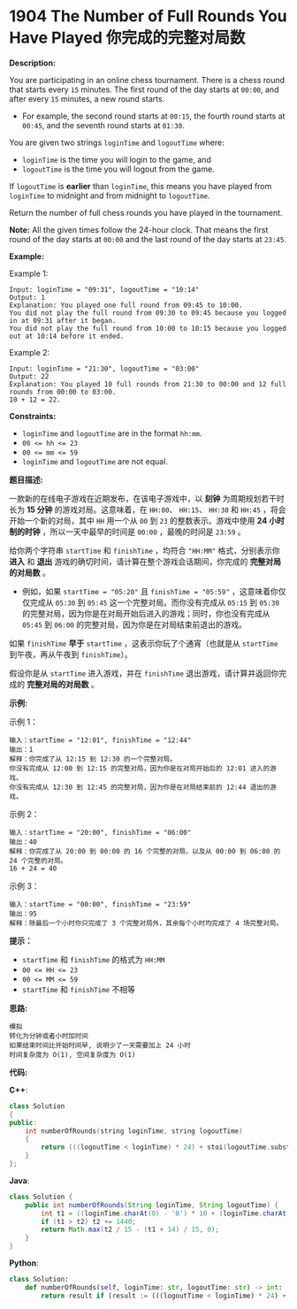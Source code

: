# 1904 The Number of Full Rounds You Have Played 你完成的完整对局数

__Description:__

You are participating in an online chess tournament. There is a chess round that starts every `15` minutes. The first round of the day starts at `00:00`, and after every `15` minutes, a new round starts.

- For example, the second round starts at `00:15`, the fourth round starts at `00:45`, and the seventh round starts at `01:30`.

You are given two strings `loginTime` and `logoutTime` where:

- `loginTime` is the time you will login to the game, and
- `logoutTime` is the time you will logout from the game.

If `logoutTime` is __earlier__ than `loginTime`, this means you have played from `loginTime` to midnight and from midnight to `logoutTime`.

Return the number of full chess rounds you have played in the tournament.

__Note:__ All the given times follow the 24-hour clock. That means the first round of the day starts at `00:00` and the last round of the day starts at `23:45`.

__Example:__

Example 1:

```text
Input: loginTime = "09:31", logoutTime = "10:14"
Output: 1
Explanation: You played one full round from 09:45 to 10:00.
You did not play the full round from 09:30 to 09:45 because you logged in at 09:31 after it began.
You did not play the full round from 10:00 to 10:15 because you logged out at 10:14 before it ended.
```

Example 2:

```text
Input: loginTime = "21:30", logoutTime = "03:00"
Output: 22
Explanation: You played 10 full rounds from 21:30 to 00:00 and 12 full rounds from 00:00 to 03:00.
10 + 12 = 22.
```

__Constraints:__

- `loginTime` and `logoutTime` are in the format `hh:mm`.
- `00 <= hh <= 23`
- `00 <= mm <= 59`
- `loginTime` and `logoutTime` are not equal.

__题目描述:__

一款新的在线电子游戏在近期发布，在该电子游戏中，以 __刻钟__ 为周期规划若干时长为 __15 分钟__ 的游戏对局。这意味着，在 `HH:00`、 `HH:15`、 `HH:30` 和 `HH:45` ，将会开始一个新的对局，其中 `HH` 用一个从 `00` 到 `23` 的整数表示。游戏中使用 __24 小时制的时钟__ ，所以一天中最早的时间是 `00:00` ，最晚的时间是 `23:59` 。

给你两个字符串 `startTime` 和 `finishTime` ，均符合 `"HH:MM"` 格式，分别表示你 __进入__ 和 __退出__ 游戏的确切时间，请计算在整个游戏会话期间，你完成的 __完整对局的对局数__ 。

- 例如，如果 `startTime = "05:20"` 且 `finishTime = "05:59"` ，这意味着你仅仅完成从 `05:30` 到 `05:45` 这一个完整对局。而你没有完成从 `05:15` 到 `05:30` 的完整对局，因为你是在对局开始后进入的游戏；同时，你也没有完成从 `05:45` 到 `06:00` 的完整对局，因为你是在对局结束前退出的游戏。

如果 `finishTime` __早于__ `startTime` ，这表示你玩了个通宵（也就是从 `startTime` 到午夜，再从午夜到 `finishTime`）。

假设你是从 `startTime` 进入游戏，并在 `finishTime` 退出游戏，请计算并返回你完成的 __完整对局的对局数__ 。

__示例:__

示例 1：

```text
输入：startTime = "12:01", finishTime = "12:44"
输出：1
解释：你完成了从 12:15 到 12:30 的一个完整对局。
你没有完成从 12:00 到 12:15 的完整对局，因为你是在对局开始后的 12:01 进入的游戏。
你没有完成从 12:30 到 12:45 的完整对局，因为你是在对局结束前的 12:44 退出的游戏。
```

示例 2：

```text
输入：startTime = "20:00", finishTime = "06:00"
输出：40
解释：你完成了从 20:00 到 00:00 的 16 个完整的对局，以及从 00:00 到 06:00 的 24 个完整的对局。
16 + 24 = 40
```

示例 3：

```text
输入：startTime = "00:00", finishTime = "23:59"
输出：95
解释：除最后一个小时你只完成了 3 个完整对局外，其余每个小时均完成了 4 场完整对局。
```

__提示：__

- `startTime` 和 `finishTime` 的格式为 `HH:MM`
- `00 <= HH <= 23`
- `00 <= MM <= 59`
- `startTime` 和 `finishTime` 不相等

__思路:__

```text
模拟
转化为分钟或者小时加时间
如果结束时间比开始时间早, 说明少了一天需要加上 24 小时
时间复杂度为 O(1), 空间复杂度为 O(1)
```

__代码:__

__C++__:

```C++
class Solution 
{
public:
    int numberOfRounds(string loginTime, string logoutTime) 
    {
        return (((logoutTime < loginTime) * 24) + stoi(logoutTime.substr(0, 2)) - stoi(loginTime.substr(0, 2)) - 1) * 4 + (60 - stoi(loginTime.substr(3))) / 15 + stoi(logoutTime.substr(3)) / 15 > 0 ? (((logoutTime < loginTime) * 24) + stoi(logoutTime.substr(0, 2)) - stoi(loginTime.substr(0, 2)) - 1) * 4 + (60 - stoi(loginTime.substr(3))) / 15 + stoi(logoutTime.substr(3)) / 15 : 0;
    }
};
```

__Java__:

```Java
class Solution {
    public int numberOfRounds(String loginTime, String logoutTime) {
        int t1 = ((loginTime.charAt(0) - '0') * 10 + (loginTime.charAt(1) - '0')) * 60 + (loginTime.charAt(3) - '0') * 10 + (loginTime.charAt(4) - '0'), t2 = ((logoutTime.charAt(0) - '0') * 10 + (logoutTime.charAt(1) - '0')) * 60 + (logoutTime.charAt(3) - '0') * 10 + (logoutTime.charAt(4) - '0');
        if (t1 > t2) t2 += 1440;
        return Math.max(t2 / 15 - (t1 + 14) / 15, 0);
    }
}
```

__Python__:

```Python
class Solution:
    def numberOfRounds(self, loginTime: str, logoutTime: str) -> int:
        return result if (result := (((logoutTime < loginTime) * 24) + int(logoutTime[:2]) - int(loginTime[:2]) - 1) * 4 + (60 - int(loginTime[3:])) // 15 + int(logoutTime[3:]) // 15) > 0 else 0
```
